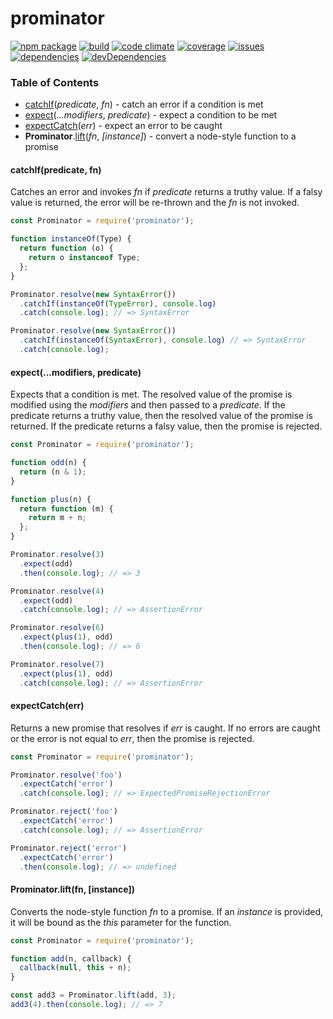 # prominator
[![npm package](https://badge.fury.io/js/prominator.svg)](http://badge.fury.io/js/prominator)
[![build](https://travis-ci.org/bakerface/prominator.svg?branch=master)](https://travis-ci.org/bakerface/prominator)
[![code climate](https://codeclimate.com/github/bakerface/prominator/badges/gpa.svg)](https://codeclimate.com/github/bakerface/prominator)
[![coverage](https://codeclimate.com/github/bakerface/prominator/badges/coverage.svg)](https://codeclimate.com/github/bakerface/prominator/coverage)
[![issues](https://img.shields.io/github/issues/bakerface/prominator.svg)](https://github.com/bakerface/prominator/issues)
[![dependencies](https://david-dm.org/bakerface/prominator.svg)](https://david-dm.org/bakerface/prominator)
[![devDependencies](https://david-dm.org/bakerface/prominator/dev-status.svg)](https://david-dm.org/bakerface/prominator#info=devDependencies)

### Table of Contents
-  [catchIf](#catchifpredicate-fn)(*predicate*, *fn*) - catch an error if a condition is met
-  [expect](#expectmodifiers-predicate)(*...modifiers*, *predicate*) - expect a condition to be met
-  [expectCatch](#expectcatcherr)(*err*) - expect an error to be caught
-  **Prominator**.[lift](#prominatorliftfn-instance)(*fn*, *[instance]*) - convert a node-style function to a promise

#### catchIf(predicate, fn)
Catches an error and invokes *fn* if *predicate* returns a truthy value. If a
falsy value is returned, the error will be re-thrown and the *fn* is not
invoked.

``` javascript
const Prominator = require('prominator');

function instanceOf(Type) {
  return function (o) {
    return o instanceof Type;
  };
}

Prominator.resolve(new SyntaxError())
  .catchIf(instanceOf(TypeError), console.log)
  .catch(console.log); // => SyntaxError

Prominator.resolve(new SyntaxError())
  .catchIf(instanceOf(SyntaxError), console.log) // => SyntaxError
  .catch(console.log);
```

#### expect(...modifiers, predicate)
Expects that a condition is met. The resolved value of the promise is modified
using the *modifiers* and then passed to a *predicate*. If the predicate returns
a truthy value, then the resolved value of the promise is returned. If the
predicate returns a falsy value, then the promise is rejected.

``` javascript
const Prominator = require('prominator');

function odd(n) {
  return (n & 1);
}

function plus(n) {
  return function (m) {
    return m + n;
  };
}

Prominator.resolve(3)
  .expect(odd)
  .then(console.log); // => 3

Prominator.resolve(4)
  .expect(odd)
  .catch(console.log); // => AssertionError

Prominator.resolve(6)
  .expect(plus(1), odd)
  .then(console.log); // => 6

Prominator.resolve(7)
  .expect(plus(1), odd)
  .catch(console.log); // => AssertionError
```

#### expectCatch(err)
Returns a new promise that resolves if *err* is caught. If no errors are caught
or the error is not equal to *err*, then the promise is rejected.

``` javascript
const Prominator = require('prominator');

Prominator.resolve('foo')
  .expectCatch('error')
  .catch(console.log); // => ExpectedPromiseRejectionError

Prominator.reject('foo')
  .expectCatch('error')
  .catch(console.log); // => AssertionError

Prominator.reject('error')
  .expectCatch('error')
  .then(console.log); // => undefined
```

#### Prominator.lift(fn, [instance])
Converts the node-style function *fn* to a promise. If an *instance* is
provided, it will be bound as the *this* parameter for the function.

``` javascript
const Prominator = require('prominator');

function add(n, callback) {
  callback(null, this + n);
}

const add3 = Prominator.lift(add, 3);
add3(4).then(console.log); // => 7
```
